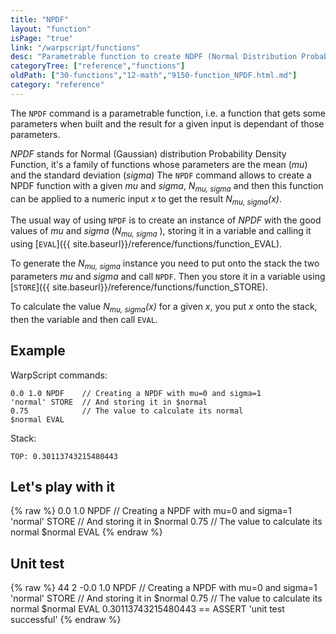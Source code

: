 ```yaml
---
title: "NPDF"
layout: "function"
isPage: "true"
link: "/warpscript/functions"
desc: "Parametrable function to create NDPF (Normal Distribution Probability Density Functions)"
categoryTree: ["reference","functions"]
oldPath: ["30-functions","12-math","9150-function_NPDF.html.md"]
category: "reference"
---
```

 

The `NPDF` command is a parametrable function, i.e. a function that gets some parameters when built and the result for a given input is dependant of those parameters. 

*NPDF* stands for Normal (Gaussian) distribution Probability Density Function, it's a family of functions whose parameters are the mean (*mu*) and the standard deviation (*sigma*)  The `NPDF` command allows to create a NPDF function with a given *mu* and *sigma*, *N<sub>mu, sigma</sub>* and then this function can be applied to a numeric input *x* to get the result *N<sub>mu, sigma</sub>(x)*.



The usual way of using `NPDF` is to create an instance of *NPDF* with the good values of *mu* and *sigma* (*N<sub>mu, sigma</sub>* ), storing it in a variable and calling it using [`EVAL`]({{ site.baseurl}}/reference/functions/function_EVAL). 

To generate the *N<sub>mu, sigma</sub>* instance you need to put onto the stack the two parameters *mu* and *sigma* and call `NPDF`.
Then you store it in a variable using [`STORE`]({{ site.baseurl}}/reference/functions/function_STORE). 

To calculate the value *N<sub>mu, sigma</sub>(x)* for a given *x*, you put *x* onto the stack, then the variable and then call `EVAL`.



## Example ##

WarpScript commands:

    0.0 1.0 NPDF    // Creating a NPDF with mu=0 and sigma=1
    'normal' STORE  // And storing it in $normal
    0.75            // The value to calculate its normal
    $normal EVAL

Stack: 

    TOP: 0.30113743215480443

## Let's play with it ##

{% raw %}
<warp10-warpscript-widget backend="{{backend}}"  exec-endpoint="{{execEndpoint}}">0.0 1.0 NPDF    // Creating a NPDF with mu=0 and sigma=1
'normal' STORE  // And storing it in $normal
0.75            // The value to calculate its normal
$normal EVAL
</warp10-warpscript-widget>
{% endraw %}    


## Unit test ##

{% raw %}
<warp10-warpscript-widget backend="{{backend}}"  exec-endpoint="{{execEndpoint}}">44 2 -0.0 1.0 NPDF    // Creating a NPDF with mu=0 and sigma=1
'normal' STORE  // And storing it in $normal
0.75            // The value to calculate its normal
$normal EVAL
0.30113743215480443 == ASSERT
'unit test successful'
</warp10-warpscript-widget>
{% endraw %}        
